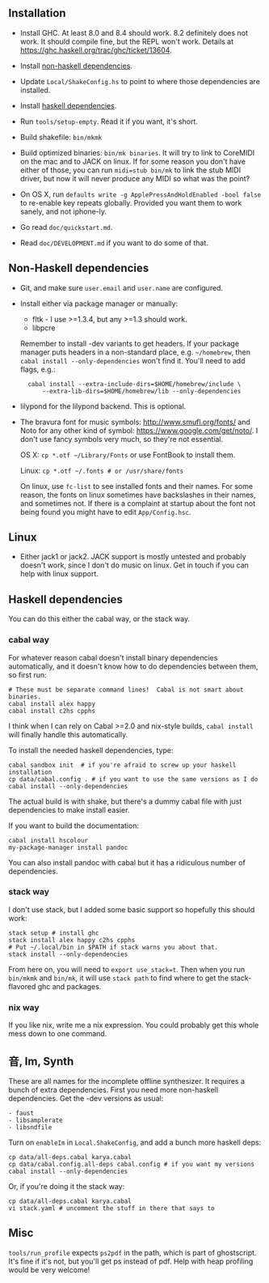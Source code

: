 ## Installation

- Install GHC.  At least 8.0 and 8.4 should work.  8.2 definitely does not
work.  It should compile fine, but the REPL won't work.  Details at
<https://ghc.haskell.org/trac/ghc/ticket/13604>.

- Install [non-haskell dependencies](#non-haskell-dependencies).

- Update `Local/ShakeConfig.hs` to point to where those dependencies are
installed.

- Install [haskell dependencies](#haskell-dependencies).

- Run `tools/setup-empty`.  Read it if you want, it's short.

- Build shakefile: `bin/mkmk`

- Build optimized binaries: `bin/mk binaries`.  It will try to link to CoreMIDI
on the mac and to JACK on linux.  If for some reason you don't have either of
those, you can run `midi=stub bin/mk` to link the stub MIDI driver, but now it
will never produce any MIDI so what was the point?

- On OS X, run `defaults write -g ApplePressAndHoldEnabled -bool false` to
re-enable key repeats globally.  Provided you want them to work sanely, and
not iphone-ly.

- Go read `doc/quickstart.md`.

- Read `doc/DEVELOPMENT.md` if you want to do some of that.

## Non-Haskell dependencies

- Git, and make sure `user.email` and `user.name` are configured.

- Install either via package manager or manually:

    - fltk - I use >=1.3.4, but any >=1.3 should work.
    - libpcre

    Remember to install -dev variants to get headers.  If your package manager
    puts headers in a non-standard place, e.g. `~/homebrew`, then
    `cabal install --only-dependencies` won't find it.  You'll need to add
    flags, e.g.:

        cabal install --extra-include-dirs=$HOME/homebrew/include \
            --extra-lib-dirs=$HOME/homebrew/lib --only-dependencies

- lilypond for the lilypond backend.  This is optional.

- The bravura font for music symbols: <http://www.smufl.org/fonts/> and
Noto for any other kind of symbol: <https://www.google.com/get/noto/>.
I don't use fancy symbols very much, so they're not essential.

    OS X: `cp *.otf ~/Library/Fonts` or use FontBook to install them.

    Linux: `cp *.otf ~/.fonts # or /usr/share/fonts`

    On linux, use `fc-list` to see installed fonts and their names.  For some
reason, the fonts on linux sometimes have backslashes in their names, and
sometimes not.  If there is a complaint at startup about the font not being
found you might have to edit `App/Config.hsc`.

## Linux

- Either jack1 or jack2.  JACK support is mostly untested and probably doesn't
work, since I don't do music on linux.  Get in touch if you can help with linux
support.

## Haskell dependencies

You can do this either the cabal way, or the stack way.

### cabal way

For whatever reason cabal doesn't install binary dependencies automatically,
and it doesn't know how to do dependencies between them, so first run:

    # These must be separate command lines!  Cabal is not smart about binaries.
    cabal install alex happy
    cabal install c2hs cpphs

I think when I can rely on Cabal >=2.0 and nix-style builds, `cabal install`
will finally handle this automatically.

To install the needed haskell dependencies, type:

    cabal sandbox init  # if you're afraid to screw up your haskell installation
    cp data/cabal.config . # if you want to use the same versions as I do
    cabal install --only-dependencies

The actual build is with shake, but there's a dummy cabal file with just
dependencies to make install easier.

If you want to build the documentation:

    cabal install hscolour
    my-package-manager install pandoc

You can also install pandoc with cabal but it has a ridiculous number of
dependencies.

### stack way

I don't use stack, but I added some basic support so hopefully this should work:

    stack setup # install ghc
    stack install alex happy c2hs cpphs
    # Put ~/.local/bin in $PATH if stack warns you about that.
    stack install --only-dependencies

From here on, you will need to `export use_stack=t`.  Then when you run
`bin/mkmk` and `bin/mk`, it will use `stack path` to find where to get the
stack-flavored ghc and packages.

### nix way

If you like nix, write me a nix expression.  You could probably get this whole
mess down to one command.

## 音, Im, Synth

These are all names for the incomplete offline synthesizer.  It requires a
bunch of extra dependencies.  First you need more non-haskell dependencies.
Get the -dev versions as usual:

    - faust
    - libsamplerate
    - libsndfile

Turn on `enableIm` in `Local.ShakeConfig`, and add a bunch more haskell deps:

    cp data/all-deps.cabal karya.cabal
    cp data/cabal.config.all-deps cabal.config # if you want my versions
    cabal install --only-dependencies

Or, if you're doing it the stack way:

    cp data/all-deps.cabal karya.cabal
    vi stack.yaml # uncomment the stuff in there that says to

## Misc

`tools/run_profile` expects `ps2pdf` in the path, which is part of ghostscript.
It's fine if it's not, but you'll get ps instead of pdf.  Help with heap
profiling would be very welcome!
